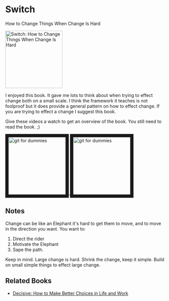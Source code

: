 # Switch

How to Change Things When Change Is Hard

<a href="https://www.amazon.com/Switch-Dan-Heath-Chip-Heath-audiobook/dp/B0038NLX9S">
<img src="https://m.media-amazon.com/images/I/51af4LVf08L.jpg" alt="Switch: How to Change Things When Change Is Hard" style="height:180px;1px solid black"/>
</a>

I enjoyed this book. It gave me lots to think about when trying to effect change both on a small scale.  I think the framework it teaches is not foolproof but it does provide a general pattern on how to effect change.
If you are trying to effect a change I suggest this book.

Give these videos a watch to get an overview of the book.  You still need to read the book. ;)

<a href="https://www.youtube.com/watch?v=-XYxudAQk5w" target="_blank">
 <img src="https://i.ytimg.com/vi/-XYxudAQk5w/hqdefault.jpg" alt="git for dummies" height="180" border="10" />
</a>


<a href="https://www.youtube.com/watch?v=JhBzxy7CneM" target="_blank">
 <img src="https://i.ytimg.com/vi/JhBzxy7CneM/maxresdefault.jpg" alt="git for dummies" height="180" border="10" />
</a>


## Notes

Change can be like an Elephant it's hard to get them to move, and to move in the direction you want.  You want to:

1. Direct the rider
1. Motivate the Elephant
1. Sape the path.


Keep in mind. Large change is hard.  Shrink the change, keep it simple. Build on small simple things to effect large change.

## Related Books

- [Decisive: How to Make Better Choices in Life and Work](./decisive_how_to_make_better_choices_in_life_and_work.md)